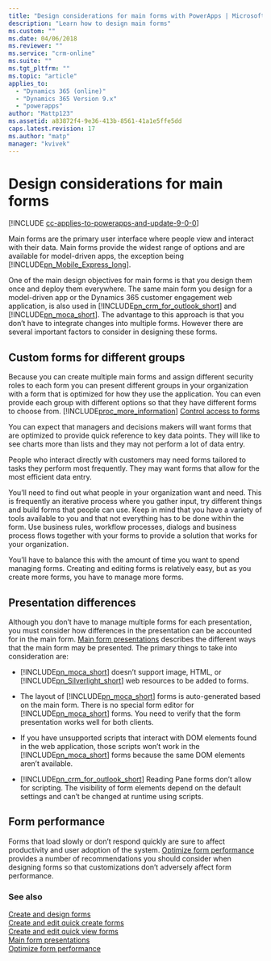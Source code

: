 ```yaml
---
title: "Design considerations for main forms with PowerApps | MicrosoftDocs"
description: "Learn how to design main forms"
ms.custom: ""
ms.date: 04/06/2018
ms.reviewer: ""
ms.service: "crm-online"
ms.suite: ""
ms.tgt_pltfrm: ""
ms.topic: "article"
applies_to: 
  - "Dynamics 365 (online)"
  - "Dynamics 365 Version 9.x"
  - "powerapps"
author: "Mattp123"
ms.assetid: a83872f4-9e36-413b-8561-41a1e5ffe5dd
caps.latest.revision: 17
ms.author: "matp"
manager: "kvivek"
---
```

# Design considerations for main forms

[!INCLUDE [cc-applies-to-powerapps-and-update-9-0-0](../includes/cc-applies-to-powerapps-and-update-9-0-0.md)]

Main forms are the primary user interface where people view and interact with their data. Main forms provide the widest range of options and are available for model-driven apps, the exception being [!INCLUDE[pn_Mobile_Express_long](../includes/pn-mobile-express-long.md)].  
  
 One of the main design objectives for main forms is that you design them once and deploy them everywhere. The same main form you design for a model-driven app or the Dynamics 365 customer engagement web application, is also used in [!INCLUDE[pn_crm_for_outlook_short](../includes/pn-crm-for-outlook-short.md)] and [!INCLUDE[pn_moca_short](../includes/pn-moca-short.md)]. The advantage to this approach is that you don’t have to integrate changes into multiple forms. However there are several important factors to consider in designing these forms.  
  
<a name="BKMK_CustomFormsForGroups"></a>   

## Custom forms for different groups  
 Because you can create multiple main forms and assign different security roles to each form you can present different groups in your organization with a form that is optimized for how they use the application. You can even provide each group with different options so that they have different forms to choose from. [!INCLUDE[proc_more_information](../includes/proc-more-information.md)] [Control access to forms](../customize/control-access-forms.md)  
  
 You can expect that managers and decisions makers will want forms that are optimized to provide quick reference to key data points. They will like to see charts more than lists and they may not perform a lot of data entry.  
  
 People who interact directly with customers may need forms tailored to tasks they perform most frequently. They may want forms that allow for the most efficient data entry.  
  
 You’ll need to find out what people in your organization want and need. This is frequently an iterative process where you gather input, try different things and build forms that people can use. Keep in mind that you have a variety of tools available to you and that not everything has to be done within the form. Use business rules, workflow processes, dialogs and business process flows together with your forms to provide a solution that works for your organization.  
  
 You’ll have to balance this with the amount of time you want to spend managing forms. Creating and editing forms is relatively easy, but as you create more forms, you have to manage more forms.  
  
<a name="BKMK_PresentationDifferences"></a>   
## Presentation differences  
 Although you don’t have to manage multiple forms for each presentation, you must consider how differences in the presentation can be accounted for in the main form. [Main form presentations](../customize/main-form-presentations.md) describes the different ways that the main form may be presented. The primary things to take into consideration are:  
  
- [!INCLUDE[pn_moca_short](../includes/pn-moca-short.md)] doesn’t support image, HTML, or [!INCLUDE[pn_Silverlight_short](../includes/pn-silverlight-short.md)] web resources to be added to forms.  
  
- The layout of [!INCLUDE[pn_moca_short](../includes/pn-moca-short.md)] forms is auto-generated based on the main form. There is no special form editor for [!INCLUDE[pn_moca_short](../includes/pn-moca-short.md)] forms. You need to verify that the form presentation works well for both clients.  
  
- If you have unsupported scripts that interact with DOM elements found in the web application, those scripts won’t work in the [!INCLUDE[pn_moca_short](../includes/pn-moca-short.md)] forms because the same DOM elements aren’t available.  
  
- [!INCLUDE[pn_crm_for_outlook_short](../includes/pn-crm-for-outlook-short.md)] Reading Pane forms don’t allow for scripting. The visibility of form elements depend on the default settings and can’t be changed at runtime using scripts.  
  
<a name="BKMK_FormPerformance"></a>   
## Form performance  
 Forms that load slowly or don’t respond quickly are sure to affect productivity and user adoption of the system. [Optimize form performance](../customize/optimize-form-performance.md) provides a number of recommendations you should consider when designing forms so that customizations don’t adversely affect form performance.  
  
### See also  
 [Create and design forms](../customize/create-design-forms.md)    
 [Create and edit quick create forms](../customize/create-edit-quick-create-forms.md)   
 [Create and edit quick view forms](../customize/create-edit-quick-view-forms.md)   
 [Main form presentations](../customize/main-form-presentations.md)   
 [Optimize form performance](../customize/optimize-form-performance.md)   
 
